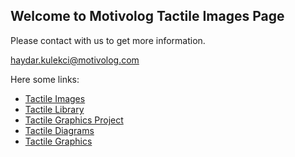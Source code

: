 ## Welcome to Motivolog Tactile Images Page

Please contact with us to get more information.

<a href="mailto:haydar.kulekci@motivolog.com">haydar.kulekci@motivolog.com</a>


Here some links: 
  
  - <a href="https://tactileimages.org/en/home/" target="_blank">Tactile Images</a>
  - <a href="https://www.tactilelibrary.com/" target="_blank">Tactile Library</a>
  - <a href="http://tactilegraphics.cs.washington.edu/" target="_blank">Tactile Graphics Project</a>
  - <a href="http://www.artbeyondsight.org/handbook/acs-tactile.shtml" target="_blank">Tactile Diagrams</a>
  - <a href="https://www.pathstoliteracy.org/tactile-graphics" target="_blank">Tactile Graphics</a>
